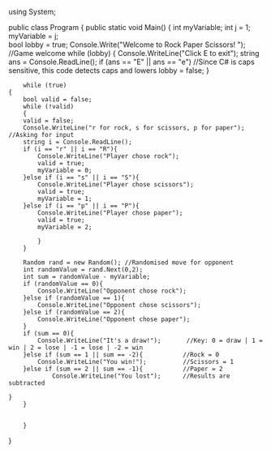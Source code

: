 using System;
					
public class Program
{
	public static void Main()
	{
		int myVariable;
		int j = 1;
		myVariable = j; 						
		bool lobby = true;
		Console.Write("Welcome to Rock Paper Scissors! "); //Game welcome
		while (lobby) 
		{
		  Console.WriteLine("Click E to exit");
		string ans = Console.ReadLine();
		if (ans == "E" || ans == "e") //Since C# is caps sensitive, this code detects caps and lowers
			lobby = false;
		}
		
		
		while (true)
	{	
		bool valid = false;
		while (!valid)
		{
		valid = false;
		Console.WriteLine("r for rock, s for scissors, p for paper"); //Asking for input
		string i = Console.ReadLine();
		if (i == "r" || i == "R"){
			Console.WriteLine("Player chose rock");
			valid = true;
			myVariable = 0;
		}else if (i == "s" || i == "S"){
			Console.WriteLine("Player chose scissors");
			valid = true;
			myVariable = 1;
		}else if (i == "p" || i == "P"){
			Console.WriteLine("Player chose paper");
			valid = true;
			myVariable = 2;

			}
		}
		
		Random rand = new Random(); //Randomised move for opponent
		int randomValue = rand.Next(0,2);
		int sum = randomValue - myVariable;
		if (randomValue == 0){
			Console.WriteLine("Opponent chose rock");
		}else if (randomValue == 1){
			Console.WriteLine("Opponent chose scissors");
		}else if (randomValue == 2){
			Console.WriteLine("Opponent chose paper");
		} 
		if (sum == 0){
			Console.WriteLine("It's a draw!");       //Key: 0 = draw | 1 = win | 2 = lose | -1 = lose | -2 = win
		}else if (sum == 1 || sum == -2){			//Rock = 0
			Console.WriteLine("You win!");			//Scissors = 1
		}else if (sum == 2 || sum == -1){			//Paper = 2
				Console.WriteLine("You lost");		//Results are subtracted
			
	}
		}
	
		
		}
}
